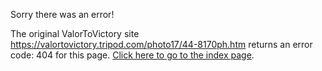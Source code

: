 

Sorry there was an error!

The original ValorToVictory site https://valortovictory.tripod.com/photo17/44-8170ph.htm returns an error code: 404 for this page. [Click here to go to the index page](../index.md).